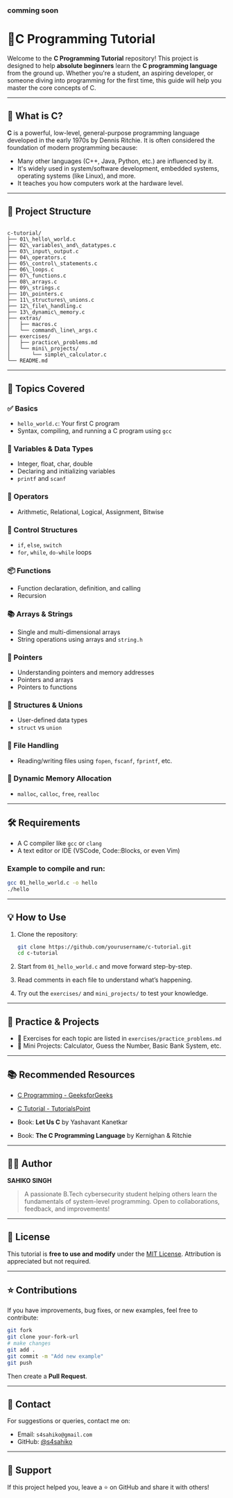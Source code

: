 
### comming soon

# 📘C Programming Tutorial 

Welcome to the **C Programming Tutorial** repository! This project is designed to help **absolute beginners** learn the **C programming language** from the ground up. Whether you're a student, an aspiring developer, or someone diving into programming for the first time, this guide will help you master the core concepts of C.

---

## 🧠 What is C?

**C** is a powerful, low-level, general-purpose programming language developed in the early 1970s by Dennis Ritchie. It is often considered the foundation of modern programming because:

- Many other languages (C++, Java, Python, etc.) are influenced by it.
- It's widely used in system/software development, embedded systems, operating systems (like Linux), and more.
- It teaches you how computers work at the hardware level.

---

## 📂 Project Structure

```

c-tutorial/
├── 01\_hello\_world.c
├── 02\_variables\_and\_datatypes.c
├── 03\_input\_output.c
├── 04\_operators.c
├── 05\_control\_statements.c
├── 06\_loops.c
├── 07\_functions.c
├── 08\_arrays.c
├── 09\_strings.c
├── 10\_pointers.c
├── 11\_structures\_unions.c
├── 12\_file\_handling.c
├── 13\_dynamic\_memory.c
├── extras/
│   ├── macros.c
│   └── command\_line\_args.c
├── exercises/
│   ├── practice\_problems.md
│   └── mini\_projects/
│       └── simple\_calculator.c
└── README.md

````

---

## 📝 Topics Covered

### ✅ Basics
- `hello_world.c`: Your first C program
- Syntax, compiling, and running a C program using `gcc`

### 🧮 Variables & Data Types
- Integer, float, char, double
- Declaring and initializing variables
- `printf` and `scanf`

### 🔄 Operators
- Arithmetic, Relational, Logical, Assignment, Bitwise

### 🔁 Control Structures
- `if`, `else`, `switch`
- `for`, `while`, `do-while` loops

### 📦 Functions
- Function declaration, definition, and calling
- Recursion

### 📚 Arrays & Strings
- Single and multi-dimensional arrays
- String operations using arrays and `string.h`

### 🔗 Pointers
- Understanding pointers and memory addresses
- Pointers and arrays
- Pointers to functions

### 🧱 Structures & Unions
- User-defined data types
- `struct` vs `union`

### 📁 File Handling
- Reading/writing files using `fopen`, `fscanf`, `fprintf`, etc.

### 🧠 Dynamic Memory Allocation
- `malloc`, `calloc`, `free`, `realloc`

---

## 🛠️ Requirements

- A C compiler like `gcc` or `clang`
- A text editor or IDE (VSCode, Code::Blocks, or even Vim)

### Example to compile and run:
```bash
gcc 01_hello_world.c -o hello
./hello
````

---

## 💡 How to Use

1. Clone the repository:

   ```bash
   git clone https://github.com/yourusername/c-tutorial.git
   cd c-tutorial
   ```

2. Start from `01_hello_world.c` and move forward step-by-step.

3. Read comments in each file to understand what’s happening.

4. Try out the `exercises/` and `mini_projects/` to test your knowledge.

---

## 🧪 Practice & Projects

* 📌 Exercises for each topic are listed in `exercises/practice_problems.md`
* 🧮 Mini Projects: Calculator, Guess the Number, Basic Bank System, etc.

---

## 📚 Recommended Resources

* [C Programming - GeeksforGeeks](https://www.geeksforgeeks.org/c-programming-language/)
* [C Tutorial - TutorialsPoint](https://www.tutorialspoint.com/cprogramming/)

* Book: **Let Us C** by Yashavant Kanetkar
* Book: **The C Programming Language** by Kernighan & Ritchie

---

## 👨‍💻 Author

**SAHIKO SINGH**

> A passionate B.Tech cybersecurity student helping others learn the fundamentals of system-level programming. Open to collaborations, feedback, and improvements!

---

## 🪪 License

This tutorial is **free to use and modify** under the [MIT License](LICENSE). Attribution is appreciated but not required.

---

## ⭐ Contributions

If you have improvements, bug fixes, or new examples, feel free to contribute:

```bash
git fork
git clone your-fork-url
# make changes
git add .
git commit -m "Add new example"
git push
```

Then create a **Pull Request**.

---

## 📩 Contact

For suggestions or queries, contact me on:

* Email: `s4sahiko@gmail.com`
* GitHub: [@s4sahiko](https://github.com/s4sahiko)

---

## 🙌 Support

If this project helped you, leave a ⭐ on GitHub and share it with others!

```

